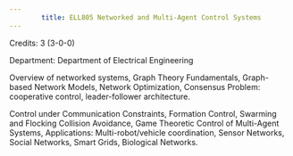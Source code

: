 ```yaml
---
        title: ELL805 Networked and Multi-Agent Control Systems
---
```

Credits: 3 (3-0-0)

Department: Department of Electrical Engineering

Overview of networked systems, Graph Theory Fundamentals, Graph- based Network Models, Network Optimization, Consensus Problem: cooperative control, leader-follower architecture.

Control under Communication Constraints, Formation Control, Swarming and Flocking Collision Avoidance, Game Theoretic Control of Multi-Agent Systems, Applications: Multi-robot/vehicle coordination, Sensor Networks, Social Networks, Smart Grids, Biological Networks.